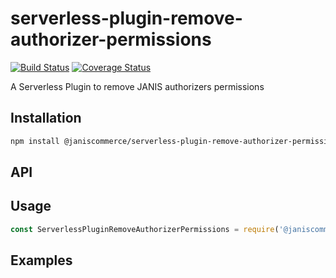 # serverless-plugin-remove-authorizer-permissions

[![Build Status](https://travis-ci.org/janis-commerce/serverless-plugin-remove-authorizer-permissions.svg?branch=master)](https://travis-ci.org/janis-commerce/serverless-plugin-remove-authorizer-permissions)
[![Coverage Status](https://coveralls.io/repos/github/janis-commerce/serverless-plugin-remove-authorizer-permissions/badge.svg?branch=master)](https://coveralls.io/github/janis-commerce/serverless-plugin-remove-authorizer-permissions?branch=master)

A Serverless Plugin to remove JANIS authorizers permissions

## Installation
```sh
npm install @janiscommerce/serverless-plugin-remove-authorizer-permissions
```

## API


## Usage
```js
const ServerlessPluginRemoveAuthorizerPermissions = require('@janiscommerce/serverless-plugin-remove-authorizer-permissions');

```

## Examples
